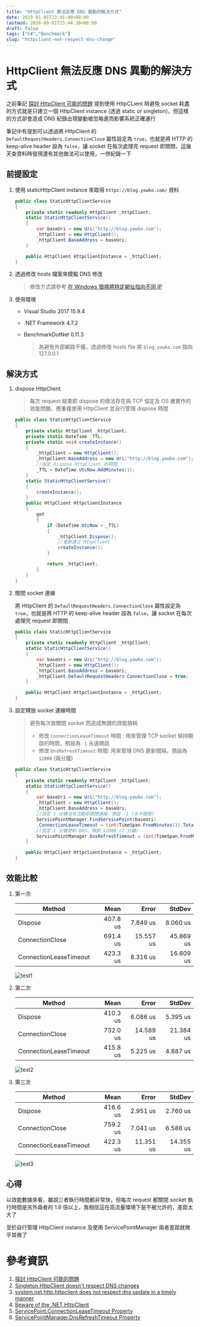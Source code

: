 ```yaml
---
title: "HttpClient 無法反應 DNS 異動的解決方式"
date: 2019-01-05T23:45:00+08:00
lastmod: 2020-09-01T23:44:30+08:00
draft: false
tags: ["C#","Benchmark"]
slug: "httpclient-not-respect-dns-change"
---
```

# HttpClient 無法反應 DNS 異動的解決方式
之前筆記 [探討 HttpClient 可能的問題](https://blog.yowko.com/httpclient-issue/) 提到使用 HttpCLient 時避免 socket 耗盡的方式就是只建立一個 HttpClient instance (透過 static or singleton)，但這樣的方式卻會造成 DNS 紀錄出現變動被忽略進而影響系統正確運行

筆記中有提到可以透過將 HttpClient 的 `DefaultRequestHeaders.ConnectionClose` 屬性設定為 `true`，也就是將 HTTP 的 keep-alive header 設為 `false`，讓 socket 在每次處理完 request 即關閉，這幾天查資料時發現還有其他做法可以使用，一併紀錄一下

## 前提設定
1. 使用 staticHttpClient instance 來取得 `https://blog.yowko.com/` 資料

    ```cs
    public class StaticHttpClientService
    {
        private static readonly HttpClient _httpClient;
        static StaticHttpClientService()
        {
            var baseUri = new Uri("http://blog.yowko.com");
            _httpClient = new HttpClient();
            _httpClient.BaseAddress = baseUri;
        }

        public HttpClient HttpclientInstance = _httpClient;
    }
    ```
2. 透過修改 hosts 檔案來模擬 DNS 修改

    > 修改方式請參考 [在 Windows 環境將特定網址指向不同 IP](https://blog.yowko.com/windows-host-file)

3. 使用環境
    - Visual Studio 2017  15.9.4
    - .NET Framework 4.7.2
    - BenchmarkDotNet 0.11.3

        > 為避免外部網路干擾，透過修改 hosts file 將 `blog.yowko.com` 指向 127.0.0.1

## 解決方式
1. dispose HttpClient

    > 每次 request 結束即 dispose 的做法存在與 TCP 協定及 OS 層實作的效能問題，應重複使用 HttpClient 並自行管理 dispose 時間

    ```cs
    public class StaticHttpClientService
    {
        private static HttpClient _httpClient;
        private static DateTime _TTL;
        private static void createInstance()
        {
            _httpClient = new HttpClient();
            _httpClient.BaseAddress = new Uri("http://blog.yowko.com");
            //設定 dispose HttpClient 的時間
            _TTL = DateTime.UtcNow.AddMinutes(1);
        }
        static StaticHttpClientService()
        {
            createInstance();
        }
        public HttpClient HttpclientInstance
        {
            get
            {
                if (DateTime.UtcNow > _TTL)
                {
                    _httpClient.Dispose();
                    //重新建立 HttpClient
                    createInstance();
                }

                return _httpClient;
            }
        }
    }
    ```

2. 關閉 socket 連線

    將 HttpClient 的 `DefaultRequestHeaders.ConnectionClose` 屬性設定為 `true`，也就是將 HTTP 的 keep-alive header 設為 `false`，讓 socket 在每次處理完 request 即關閉

    ```cs
    public class StaticHttpClientService
    {
        private static readonly HttpClient _httpClient;
        static StaticHttpClientService()
        {
            var baseUri = new Uri("http://blog.yowko.com");
            _httpClient = new HttpClient();
            _httpClient.BaseAddress = baseUri;
            _httpClient.DefaultRequestHeaders.ConnectionClose = true;
        }

        public HttpClient HttpclientInstance = _httpClient;
    }
    ```

3. 設定釋放 socket 連線時間

    > 避免每次皆關閉 socket 而造成無謂的效能損耗
    >- 修改 `ConnectionLeaseTimeout` 時間 : 用來管理 TCP socket 保持開啟的時間，預設為 `-1` 永遠開啟
    >- 修改 `DnsRefreshTimeout` 時間: 用來管理 DNS 更新間隔，預設為 `12000` (兩分鐘)

    ```cs
    public class StaticHttpClientService
    {
        private static readonly HttpClient _httpClient;
        static StaticHttpClientService()
        {
            var baseUri = new Uri("http://blog.yowko.com");
            _httpClient = new HttpClient();
            _httpClient.BaseAddress = baseUri;
            //設定 1 分鐘沒有活動即關閉連線，預設 -1 (永不關閉)
            ServicePointManager.FindServicePoint(baseUri)
            .ConnectionLeaseTimeout = (int)TimeSpan.FromMinutes(1).TotalMilliseconds;
            //設定 1 分鐘更新 DNS，預設 12000 (2 分鐘)
            ServicePointManager.DnsRefreshTimeout = (int)TimeSpan.FromMinutes(1).TotalMilliseconds; ;
        }

        public HttpClient HttpclientInstance = _httpClient;
    }
    ```

## 效能比較

1. 第一次

    Method |     Mean |     Error |    StdDev |
    ----------------------- |---------:|----------:|----------:|
    Dispose | 407.8 us |  7.849 us |  8.060 us |
    ConnectionClose | 691.4 us | 15.557 us | 45.869 us |
    ConnectionLeaseTimeout | 423.3 us |  8.316 us | 16.609 us |

    ![test1](https://user-images.githubusercontent.com/3851540/50735047-20f9c900-11e3-11e9-82b5-fb197e1a41f0.png)

2. 第二次

    Method |     Mean |     Error |    StdDev |
    ----------------------- |---------:|----------:|----------:|
    Dispose | 410.3 us |  6.086 us |  5.395 us |
    ConnectionClose | 732.0 us | 14.589 us | 21.384 us |
    ConnectionLeaseTimeout | 415.8 us |  5.225 us |  4.887 us |

    ![test2](https://user-images.githubusercontent.com/3851540/50735048-20f9c900-11e3-11e9-9165-ac68585d78fa.png)    

3. 第三次

    Method |     Mean |     Error |    StdDev |
    ----------------------- |---------:|----------:|----------:|
    Dispose | 416.6 us |  2.951 us |  2.760 us |
    ConnectionClose | 759.2 us |  7.041 us |  6.586 us |
    ConnectionLeaseTimeout | 422.3 us | 11.351 us | 14.355 us |

    ![test3](https://user-images.githubusercontent.com/3851540/50735046-20613280-11e3-11e9-97b9-a567a1866879.png)


## 心得
以效能數據來看，雖說三者執行時間都非常快，但每次 request 都關閉 socket 執行時間是另外兩者的 1.8 倍以上，我相信這在高流量環境下是不被允許的，差距太大了

至於自行管理 HttpClient instance 及使用 ServicePointManager 兩者差距就微乎其微了

# 參考資訊
1. [探討 HttpClient 可能的問題](https://blog.yowko.com/httpclient-issue/)
2. [Singleton HttpClient doesn't respect DNS changes](https://github.com/dotnet/corefx/issues/11224#issuecomment-271195770)
3. [system.net.http.httpclient does not respect dns update in a timely manner](https://social.msdn.microsoft.com/Forums/sqlserver/en-US/39af7077-fbb5-4a8c-a4b9-42a73aa96b8a/systemnethttphttpclient-does-not-respect-dns-update-in-a-timely-manner?forum=wcf)
4. [Beware of the .NET HttpClient](http://www.nimaara.com/2016/11/01/beware-of-the-net-httpclient/)
5. [ServicePoint.ConnectionLeaseTimeout Property](https://docs.microsoft.com/en-us/dotnet/api/system.net.servicepoint.connectionleasetimeout?redirectedfrom=MSDN&view=netframework-4.7.2&WT.mc_id=DOP-MVP-5002594#System_Net_ServicePoint_ConnectionLeaseTimeout)
6. [ServicePointManager.DnsRefreshTimeout Property](https://docs.microsoft.com/en-us/dotnet/api/system.net.servicepointmanager.dnsrefreshtimeout?view=netframework-4.7.2&WT.mc_id=DOP-MVP-5002594)